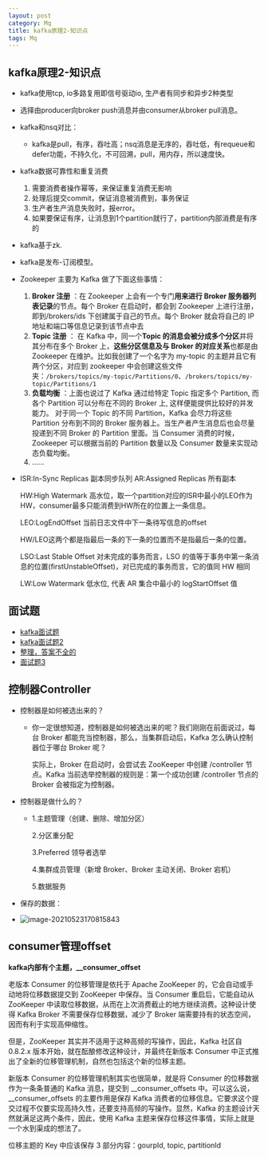 ```yaml
---
layout: post
category: Mq
title: kafka原理2-知识点
tags: Mq
---
```


## kafka原理2-知识点

- kafka使用tcp, io多路复用即信号驱动io, 生产者有同步和异步2种类型

- 选择由producer向broker push消息并由consumer从broker pull消息。

- kafka和nsq对比： 
  
  - kafka是pull，有序，吞吐高；nsq消息是无序的，吞吐低，有requeue和defer功能，不持久化，不可回溯，pull，用内存，所以速度快。
  
- kafka数据可靠性和重复消费
  1. 需要消费者操作幂等，来保证重复消费无影响
  2. 处理后提交commit，保证消息被消费到，事务保证
  3. 生产者生产消息失败时，报error。
  4. 如果要保证有序，让消息到1个partition就行了，partition内部消费是有序的
  
- kafka基于zk. 

- kafka是发布-订阅模型。

- Zookeeper 主要为 Kafka 做了下面这些事情：

  1. **Broker 注册** ：在 Zookeeper 上会有一个专门**用来进行 Broker 服务器列表记录**的节点。每个 Broker 在启动时，都会到 Zookeeper 上进行注册，即到/brokers/ids 下创建属于自己的节点。每个 Broker 就会将自己的 IP 地址和端口等信息记录到该节点中去
  2. **Topic 注册** ： 在 Kafka 中，同一个**Topic 的消息会被分成多个分区**并将其分布在多个 Broker 上，**这些分区信息及与 Broker 的对应关系**也都是由 Zookeeper 在维护。比如我创建了一个名字为 my-topic 的主题并且它有两个分区，对应到 zookeeper 中会创建这些文件夹：`/brokers/topics/my-topic/Partitions/0`、`/brokers/topics/my-topic/Partitions/1`
  3. **负载均衡** ：上面也说过了 Kafka 通过给特定 Topic 指定多个 Partition, 而各个 Partition 可以分布在不同的 Broker 上, 这样便能提供比较好的并发能力。 对于同一个 Topic 的不同 Partition，Kafka 会尽力将这些 Partition 分布到不同的 Broker 服务器上。当生产者产生消息后也会尽量投递到不同 Broker 的 Partition 里面。当 Consumer 消费的时候，Zookeeper 可以根据当前的 Partition 数量以及 Consumer 数量来实现动态负载均衡。
  4. ......
  
- ISR:In-Sync Replicas 副本同步队列
  AR:Assigned Replicas 所有副本
  
  HW:High Watermark 高水位，取一个partition对应的ISR中最小的LEO作为HW，consumer最多只能消费到HW所在的位置上一条信息。
  
  LEO:LogEndOffset 当前日志文件中下一条待写信息的offset
  
  HW/LEO这两个都是指最后一条的下一条的位置而不是指最后一条的位置。
  
  LSO:Last Stable Offset 对未完成的事务而言，LSO 的值等于事务中第一条消息的位置(firstUnstableOffset)，对已完成的事务而言，它的值同 HW 相同
  
  LW:Low Watermark 低水位, 代表 AR 集合中最小的 logStartOffset 值
  
  

## 面试题

- [kafka面试题](https://juejin.cn/post/6844903889003610119)
- [kafka面试题2](https://github.com/Snailclimb/JavaGuide/blob/master/docs/system-design/distributed-system/message-queue/Kafka%E5%B8%B8%E8%A7%81%E9%9D%A2%E8%AF%95%E9%A2%98%E6%80%BB%E7%BB%93.md)
- [整理，答案不全的](http://trumandu.github.io/2019/04/13/Kafka%E9%9D%A2%E8%AF%95%E9%A2%98%E4%B8%8E%E7%AD%94%E6%A1%88%E5%85%A8%E5%A5%97%E6%95%B4%E7%90%86/)
- [面试题3](https://cloud.tencent.com/developer/article/1541215)

## 控制器Controller

- 控制器是如何被选出来的？

  - 你一定很想知道，控制器是如何被选出来的呢？我们刚刚在前面说过，每台 Broker 都能充当控制器，那么，当集群启动后，Kafka 怎么确认控制器位于哪台 Broker 呢？

    实际上，Broker 在启动时，会尝试去 ZooKeeper 中创建 /controller 节点。Kafka 当前选举控制器的规则是：第一个成功创建 /controller 节点的 Broker 会被指定为控制器。

- 控制器是做什么的？

  - 1.主题管理（创建、删除、增加分区）

    2.分区重分配

    3.Preferred 领导者选举

    4.集群成员管理（新增 Broker、Broker 主动关闭、Broker 宕机）

    5.数据服务

- 保存的数据：

- ![image-20210523170815843](https://cdn.jsdelivr.net/gh/mafulong/mdPic@vv3/v3/20210523170815.png)





## consumer管理offset

**kafka内部有个主题，__consumer_offset**

老版本 Consumer 的位移管理是依托于 Apache ZooKeeper 的，它会自动或手动地将位移数据提交到 ZooKeeper 中保存。当 Consumer 重启后，它能自动从 ZooKeeper 中读取位移数据，从而在上次消费截止的地方继续消费。这种设计使得 Kafka Broker 不需要保存位移数据，减少了 Broker 端需要持有的状态空间，因而有利于实现高伸缩性。

但是，ZooKeeper 其实并不适用于这种高频的写操作，因此，Kafka 社区自 0.8.2.x 版本开始，就在酝酿修改这种设计，并最终在新版本 Consumer 中正式推出了全新的位移管理机制，自然也包括这个新的位移主题。

新版本 Consumer 的位移管理机制其实也很简单，就是将 Consumer 的位移数据作为一条条普通的 Kafka 消息，提交到 __consumer_offsets 中。可以这么说，__consumer_offsets 的主要作用是保存 Kafka 消费者的位移信息。它要求这个提交过程不仅要实现高持久性，还要支持高频的写操作。显然，Kafka 的主题设计天然就满足这两个条件，因此，使用 Kafka 主题来保存位移这件事情，实际上就是一个水到渠成的想法了。

位移主题的 Key 中应该保存 3 部分内容：gourpId, topic, partitionId